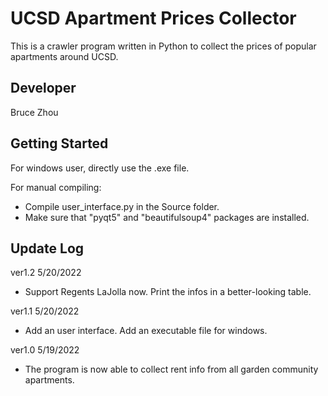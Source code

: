 # UCSD Apartment Prices Collector
This is a crawler program written in Python to collect the prices of popular apartments around UCSD.  

## Developer
Bruce Zhou

## Getting Started
For windows user, directly use the .exe file.  
  
For manual compiling:
* Compile user_interface.py in the Source folder.  
* Make sure that "pyqt5" and "beautifulsoup4" packages are installed.  

## Update Log
ver1.2 5/20/2022  
* Support Regents LaJolla now. Print the infos in a better-looking table.  
  
ver1.1 5/20/2022  
* Add an user interface. Add an executable file for windows.  
  
ver1.0 5/19/2022  
* The program is now able to collect rent info from all garden community apartments.  
